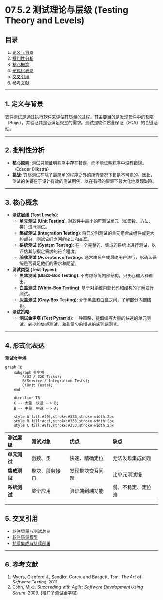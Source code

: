 # 07.5.2 测试理论与层级 (Testing Theory and Levels)

## 目录

1.  [定义与背景](#1-定义与背景)
2.  [批判性分析](#2-批判性分析)
3.  [核心概念](#3-核心概念)
4.  [形式化表达](#4-形式化表达)
5.  [交叉引用](#5-交叉引用)
6.  [参考文献](#6-参考文献)

---

## 1. 定义与背景

软件测试是通过执行软件来评估其质量的过程。其主要目的是发现软件中的缺陷（Bugs），并验证其是否满足规定的需求。测试是软件质量保证（SQA）的关键活动。

---

## 2. 批判性分析

-   **核心原则**: 测试只能证明程序中存在错误，而不能证明程序中没有错误。（Edsger Dijkstra）
-   **挑战**: 穷尽测试在除了最简单的程序之外的所有情况下都是不可能的。因此，测试的关键在于设计有效的测试用例，以在有限的资源下最大化地发现缺陷。

---

## 3. 核心概念

-   **测试层级 (Test Levels)**:
    -   **单元测试 (Unit Testing)**: 对软件中最小的可测试单元（如函数、方法、类）进行测试。
    -   **集成测试 (Integration Testing)**: 将已分别测试的单元组合成组件或更大的部分，测试它们之间的接口和交互。
    -   **系统测试 (System Testing)**: 在一个完整的、集成的系统上进行测试，以评估其与指定需求的符合程度。
    -   **验收测试 (Acceptance Testing)**: 通常由客户或最终用户进行，以确认系统是否满足他们的需求和期望。
-   **测试类型 (Test Types)**:
    -   **黑盒测试 (Black-Box Testing)**: 不考虑系统内部结构，只关心输入和输出。
    -   **白盒测试 (White-Box Testing)**: 基于对系统内部代码和结构的了解进行测试。
    -   **灰盒测试 (Gray-Box Testing)**: 介于黑盒和白盒之间，了解部分内部结构。
-   **测试策略**:
    -   **测试金字塔 (Test Pyramid)**: 一种策略，提倡编写大量的快速的单元测试，较少的集成测试，和非常少的慢速的端到端测试。

---

## 4. 形式化表达

**测试金字塔**:

```mermaid
graph TD
    subgraph 金字塔
        A(UI / E2E Tests);
        B(Service / Integration Tests);
        C(Unit Tests);
    end
    
    direction TB
    C -- 大量, 快速 --> B;
    B -- 中量, 中速 --> A;
    
    style A fill:#f9f,stroke:#333,stroke-width:2px
    style B fill:#ccf,stroke:#333,stroke-width:2px
    style C fill:#9f9,stroke:#333,stroke-width:2px
```

| 测试层级 | 测试对象 | 优点 | 缺点 |
| :--- | :--- | :--- | :--- |
| **单元测试** | 函数、类 | 快速、精确定位 | 无法发现集成问题 |
| **集成测试** | 模块、服务接口 | 发现模块交互问题 | 比单元测试慢 |
| **系统测试** | 整个应用 | 验证端到端功能 | 慢、不稳定、定位难 |

---

## 5. 交叉引用

-   [软件质量与测试总览](./README.md)
-   [软件质量模型](./07.5.1_Software_Quality_Models.md)
-   [持续集成与持续部署](../../07.2_Software_Development_Methodologies/07.2.4_CI_CD.md)

---

## 6. 参考文献

1.  Myers, Glenford J., Sandler, Corey, and Badgett, Tom. *The Art of Software Testing*. 2011.
2.  Cohn, Mike. *Succeeding with Agile: Software Development Using Scrum*. 2009. (推广了测试金字塔) 